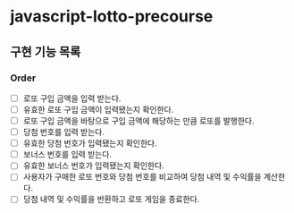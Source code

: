 # javascript-lotto-precourse

## 구현 기능 목록

### Order

- [ ] 로또 구입 금액을 입력 받는다.
- [ ] 유효한 로또 구입 금액이 입력됐는지 확인한다.
- [ ] 로또 구입 금액을 바탕으로 구입 금액에 해당하는 만큼 로또를 발행한다.
- [ ] 당첨 번호를 입력 받는다.
- [ ] 유효한 당첨 번호가 입력됐는지 확인한다.
- [ ] 보너스 번호를 입력 받는다.
- [ ] 유효한 보너스 번호가 입력됐는지 확인한다.
- [ ] 사용자가 구매한 로또 번호와 당첨 번호를 비교하여 당첨 내역 및 수익률을 계산한다.
- [ ] 당첨 내역 및 수익률을 반환하고 로또 게임을 종료한다.
